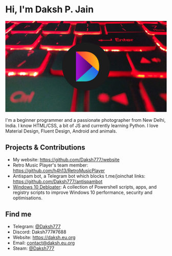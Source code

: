 # Hi, I'm Daksh P. Jain

<img src="https://raw.githubusercontent.com/Daksh777/Daksh777/master/banner.png" alt="banner that contains my logo superimposed on my laptop's keyboard">

I'm a beginner programmer and a passionate photographer from New Delhi, India. I know HTML/CSS, a bit of JS and currently learning Python. I love Material Design, Fluent Design, Android and animals.
## Projects & Contributions
- My website: https://github.com/Daksh777/website
- Retro Music Player's team member: https://github.com/h4h13/RetroMusicPlayer
- Antispam bot, a Telegram bot which blocks t.me/joinchat links: https://github.com/Daksh777/antispambot
- [Windows 10 Debloater](https://github.com/daksh777/windows10-debloat): A collection of Powershell scripts, apps, and registry scripts to improve Windows 10 performance, security and optimisations.
## Find me
- Telegram: [@Daksh777](https://t.me/Daksh777)
- Discord: Daksh777#7688
- Website: https://daksh.eu.org
- Email: contact@daksh.eu.org
- Steam: [@Daksh777](https://steamcommunity.com/id/daksh777)
